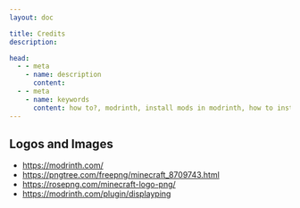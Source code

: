 ```yaml
---
layout: doc

title: Credits
description: 

head:
  - - meta
    - name: description
      content: 
  - - meta
    - name: keywords
      content: how to?, modrinth, install mods in modrinth, how to install mods, install mods in minecraft, meteor client, meteor client addon, minecraft mods
---
```

## Logos and Images

* https://modrinth.com/
* https://pngtree.com/freepng/minecraft_8709743.html
* https://rosepng.com/minecraft-logo-png/
* https://modrinth.com/plugin/displayping

